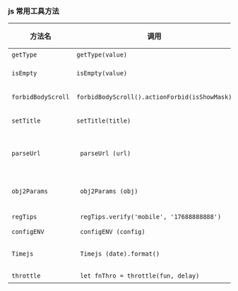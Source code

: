 ### js 常用工具方法

| 方法名 | 调用 | 参数类型 | 默认参数 | 说明 |
|-------|-------|---------|-------|-------|
| `getType` | `getType(value)` | `any` | - | 获取数据具体类型 |
| `isEmpty` | `isEmpty(value)` | `any` | - | 判断所有数据类型是否为空 |
| `forbidBodyScroll` | `forbidBodyScroll().actionForbid(isShowMask)` | `Boolean` | - | 禁止body滚动，解决弹出蒙层滑动穿透问题 |
| `setTitle` | `setTitle(title)` | `String` | - | 设置页面 title，单页面应用，兼容 title 问题 |
| `parseUrl` | ` parseUrl (url)` | `String or null` | `current url` | 解析链接中的数据 `http://example/api?name=hello&msg=world => { name: 'hello', msg: 'world' }` |
| `obj2Params` | ` obj2Params (obj)` | `Object or null` | - | 对象转 form 数据 `{ name: 'hello', msg: 'world' } => name=hello&msg=world` |
| `regTips` | ` regTips.verify('mobile', '17688888888')` | `type, value` | - | 正则判断 |
| `configENV` | ` configENV (config)` | `Object` | - | 判断当前 `url` 所用变量 |
| `Timejs` | ` Timejs (date).format()` | - | `new Date()&YYYY-MM-DD HH:mm:ss` | 日期格式化 |
| `throttle` | ` let fnThro = throttle(fun, delay)` | - | - | 节流函数 |
